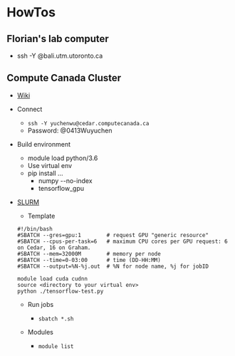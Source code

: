 # HowTos

## Florian's lab computer
- ssh -Y <username>@bali.utm.utoronto.ca

## Compute Canada Cluster
- [Wiki](https://docs.computecanada.ca/wiki/Main_Page)
- Connect
  - `ssh -Y yuchenwu@cedar.computecanada.ca`
  - Password: @0413Wuyuchen
- Build environment
  - module load python/3.6
  - Use virtual env
  - pip install ...
    - numpy --no-index
    - tensorflow_gpu

- [SLURM](https://www.rc.fas.harvard.edu/resources/documentation/convenient-slurm-commands/)
  - Template
  ```
  #!/bin/bash
  #SBATCH --gres=gpu:1        # request GPU "generic resource"
  #SBATCH --cpus-per-task=6   # maximum CPU cores per GPU request: 6 on Cedar, 16 on Graham.
  #SBATCH --mem=32000M        # memory per node
  #SBATCH --time=0-03:00      # time (DD-HH:MM)
  #SBATCH --output=%N-%j.out  # %N for node name, %j for jobID

  module load cuda cudnn
  source <directory to your virtual env>
  python ./tensorflow-test.py
  ```
  - Run jobs
    - `sbatch *.sh`

  - Modules
    - `module list`